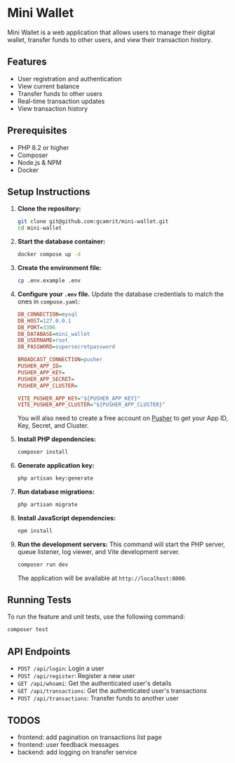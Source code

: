 # Mini Wallet

Mini Wallet is a web application that allows users to manage their digital wallet, transfer funds to other users, and view their transaction history.

## Features

- User registration and authentication
- View current balance
- Transfer funds to other users
- Real-time transaction updates
- View transaction history

## Prerequisites

- PHP 8.2 or higher
- Composer
- Node.js & NPM
- Docker

## Setup Instructions

1.  **Clone the repository:**
    ```bash
    git clone git@github.com:gcamrit/mini-wallet.git
    cd mini-wallet
    ```

2.  **Start the database container:**
    ```bash
    docker compose up -d
    ```

3.  **Create the environment file:**
    ```bash
    cp .env.example .env
    ```

4.  **Configure your `.env` file.** Update the database credentials to match the ones in `compose.yaml`:
    ```ini
    DB_CONNECTION=mysql
    DB_HOST=127.0.0.1
    DB_PORT=3306
    DB_DATABASE=mini_wallet
    DB_USERNAME=root
    DB_PASSWORD=supersecretpassword

    BROADCAST_CONNECTION=pusher
    PUSHER_APP_ID=
    PUSHER_APP_KEY=
    PUSHER_APP_SECRET=
    PUSHER_APP_CLUSTER=

    VITE_PUSHER_APP_KEY="${PUSHER_APP_KEY}"
    VITE_PUSHER_APP_CLUSTER="${PUSHER_APP_CLUSTER}"
    ```

    You will also need to create a free account on [Pusher](https://pusher.com/) to get your App ID, Key, Secret, and Cluster.

5.  **Install PHP dependencies:**
    ```bash
    composer install
    ```

6.  **Generate application key:**
    ```bash
    php artisan key:generate
    ```

7.  **Run database migrations:**
    ```bash
    php artisan migrate
    ```

8.  **Install JavaScript dependencies:**
    ```bash
    npm install
    ```

9.  **Run the development servers:**
    This command will start the PHP server, queue listener, log viewer, and Vite development server.
    ```bash
    composer run dev
    ```

    The application will be available at `http://localhost:8000`.

## Running Tests

To run the feature and unit tests, use the following command:

```bash
composer test
```

## API Endpoints

- `POST /api/login`: Login a user
- `POST /api/register`: Register a new user
- `GET /api/whoami`: Get the authenticated user's details
- `GET /api/transactions`: Get the authenticated user's transactions
- `POST /api/transactions`: Transfer funds to another user



## TODOS

- frontend: add pagination on transactions list page
- frontend: user feedback messages
- backend: add logging on transfer service
